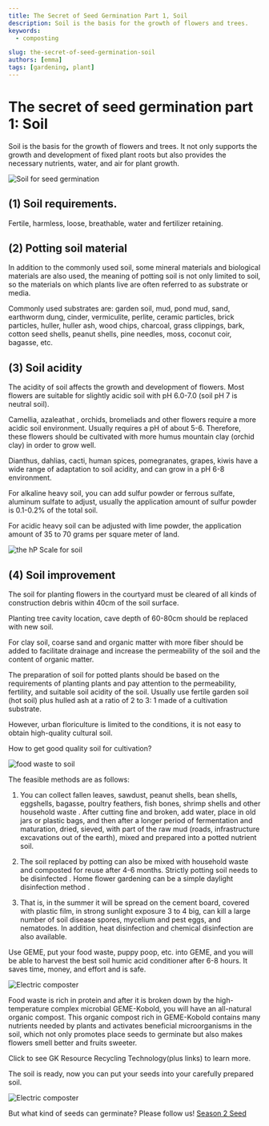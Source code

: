 ```yaml
---
title: The Secret of Seed Germination Part 1, Soil
description: Soil is the basis for the growth of flowers and trees.
keywords:
  - composting

slug: the-secret-of-seed-germination-soil
authors: [emma]
tags: [gardening, plant]
---
```


# The secret of seed germination part 1: Soil


Soil is the basis for the growth of flowers and trees. 
It not only supports the growth and development of fixed plant roots but also provides the necessary nutrients, water,
and air for plant growth.
<!-- truncate -->


![Soil for seed germination](./img/img.png)




## (1) Soil requirements.

Fertile, harmless, loose, breathable, water and fertilizer retaining.

## (2) Potting soil material

In addition to the commonly used soil, some mineral materials and biological materials are also used, 
the meaning of potting soil is not only limited to soil, so the materials on which plants live are often referred to as 
substrate or media.

Commonly used substrates are: garden soil, mud, pond mud, sand, earthworm dung, cinder, vermiculite, perlite, 
ceramic particles, brick particles, huller, huller ash, wood chips, charcoal, grass clippings, bark, cotton seed shells,
peanut shells, pine needles, moss, coconut coir, bagasse, etc.

## (3) Soil acidity

The acidity of soil affects the growth and development of flowers. Most flowers are suitable for slightly acidic soil with pH 6.0-7.0 (soil pH 7 is neutral soil).

Camellia, azaleathat , orchids, bromeliads and other flowers require a more acidic soil environment. Usually requires a pH of about 5-6. Therefore, these flowers should be cultivated with more humus mountain clay (orchid clay) in order to grow well.

Dianthus, dahlias, cacti, human spices, pomegranates, grapes, kiwis have a wide range of adaptation to soil acidity, and can grow in a pH 6-8 environment.

For alkaline heavy soil, you can add sulfur powder or ferrous sulfate, aluminum sulfate to adjust, usually the application amount of sulfur powder is 0.1-0.2% of the total soil.

For acidic heavy soil can be adjusted with lime powder, the application amount of 35 to 70 grams per square meter of land.


![the hP Scale for soil](./img/img_1.png)

## (4) Soil improvement

The soil for planting flowers in the courtyard must be cleared of all kinds of construction debris within 40cm of the soil surface.

Planting tree cavity location, cave depth of 60-80cm should be replaced with new soil.

For clay soil, coarse sand and organic matter with more fiber should be added to facilitate drainage and increase the permeability of the soil and the content of organic matter.

The preparation of soil for potted plants should be based on the requirements of planting plants and pay attention to the permeability, fertility, and suitable soil acidity of the soil. Usually use fertile garden soil (hot soil) plus hulled ash at a ratio of 2 to 3: 1 made of a cultivation substrate.

However, urban floriculture is limited to the conditions, it is not easy to obtain high-quality cultural soil.

How to get good quality soil for cultivation?

![food waste to soil](./img/img_2.png)



The feasible methods are as follows:

1. You can collect fallen leaves, sawdust, peanut shells, bean shells, eggshells, bagasse, poultry feathers, fish bones, 
shrimp shells and other household waste . After cutting fine and broken, add water, place in old jars or plastic bags, 
and then after a longer period of fermentation and maturation, dried, sieved, with part of the raw mud 
(roads, infrastructure excavations out of the earth), mixed and prepared into a potted nutrient soil.


2. The soil replaced by potting can also be mixed with household waste and composted for reuse after 4-6 months. 
Strictly potting soil needs to be disinfected . Home flower gardening can be a simple daylight disinfection method . 

3. That is, in the summer it will be spread on the cement board, covered with plastic film, in strong sunlight exposure 
3 to 4 big, can kill a large number of soil disease spores, mycelium and pest eggs, and nematodes. In addition, 
heat disinfection and chemical disinfection are also available.

Use GEME, put your food waste, puppy poop, etc. into GEME, and you will be able to harvest the best soil humic acid conditioner after 6-8 hours.
It saves time, money, and effort and is safe.

![Electric composter](./img/img_3.png)

Food waste is rich in protein and after it is broken down by the high-temperature complex microbial GEME-Kobold, 
you will have an all-natural organic compost. This organic compost rich in GEME-Kobold contains many nutrients needed 
by plants and activates beneficial microorganisms in the soil, which not only promotes place seeds to germinate but also
makes flowers smell better and fruits sweeter.

Click to see GK Resource Recycling Technology(plus links) to learn more.

The soil is ready, now you can put your seeds into your carefully prepared soil.

![Electric composter](./img/img_4.png)

But what kind of seeds can germinate?
Please follow us!
[Season 2 Seed](/blog/the-secret-of-seed-germination-seed)
